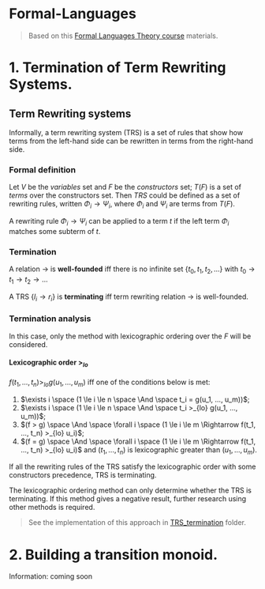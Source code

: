 # Formal-Languages

> Based on this [Formal Languages Theory course](https://github.com/TonitaN/FormalLanguageTheory) materials.

# 1. Termination of Term Rewriting Systems.

## Term Rewriting systems
Informally, a term rewriting system (TRS) is a set of rules that show how terms from the left-hand side can be rewritten in terms from the right-hand side.

### **Formal definition**
Let $V$ be the *variables* set and $F$ be the *constructors* set; $T(F)$ is a set of *terms* over the constructors set. Then $TRS$ could be defined as a set of rewriting rules, written $\Phi_i \rightarrow \Psi_i$, where $\Phi_i$ and $\Psi_i$ are terms from $T(F)$.

A rewriting rule $\Phi_i \rightarrow \Psi_i$ can be applied to a term $t$ if the left term $\Phi_i$ matches some subterm of $t$.

### **Termination**
A relation $\rightarrow$ is **well-founded** iff there is no infinite set $\{t_0, t_1, t_2, ...\}$ with $t_0 \rightarrow t_1 \rightarrow t_2 \rightarrow ...$

A TRS $\{l_i \rightarrow r_i\}$ is **terminating** iff term rewriting relation $\rightarrow$ is well-founded.

### **Termination analysis**
In this case, only the method with lexicographic ordering over the $F$ will be considered.

#### **Lexicographic order $>_{lo}$**
$f(t_1, ..., t_n) >_{lo} g(u_1, ..., u_m)$ iff one of the conditions below is met:

1. $\exists i \space (1 \le i \le n \space \And \space t_i = g(u_1, ..., u_m))$;
2. $\exists i \space (1 \le i \le n \space \And \space t_i >_{lo} g(u_1, ..., u_m))$;
3. $(f > g) \space \And \space \forall i \space (1 \le i \le m \Rightarrow f(t_1, ..., t_n) >_{lo} u_i)$;
4. $(f = g) \space \And \space \forall i \space (1 \le i \le m \Rightarrow f(t_1, ..., t_n) >_{lo} u_i)$ and $(t_1, ..., t_n)$ is lexicographic greater than $(u_1, ..., u_m)$.

If all the rewriting rules of the TRS satisfy the lexicographic order with some constructors precedence, TRS is terminating.

The lexicographic ordering method can only determine whether the TRS is terminating. If this method gives a negative result, further research using other methods is required.

> See the implementation of this approach in [TRS_termination](./TRS_termination/) folder.

# 2. Building a transition monoid.
Information: coming soon
